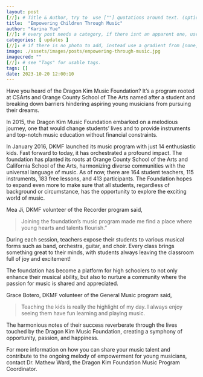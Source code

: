 ```yaml
---
layout: post
[//]: # Title & Author, try to  use [""] quotations around text. (optional, just formality).
title:  "Empowering Children Through Music"
author: "Karina Yue"
[//]: # every post needs a category, if there isnt an apparent one, use [misc].
categories: [ updates ]
[//]: # if there is no photo to add, instead use a gradient from [none] folder by picking a number from 1-10. (all gradients are .jpg)
image: ./assets/images/posts/empowering-through-music.jpg
imagecred: ""
[//]: # see "Tags" for usable tags.
tags: []
date: 2023-10-20 12:00:10
---
```

Have you heard of the Dragon Kim Music Foundation? It’s a program rooted at CSArts and Orange County School of The Arts named after a student and breaking down barriers hindering aspiring young musicians from pursuing their dreams.

In 2015, the Dragon Kim Music Foundation embarked on a melodious journey, one that would change students’ lives and to provide instruments and top-notch music education without financial constraints.

In January 2016, DKMF launched its music program with just 14 enthusiastic kids. Fast forward to today, it has orchestrated a profound impact. The foundation has planted its roots at Orange County School of the Arts and California School of the Arts, harmonizing diverse communities with the universal language of music. As of now, there are 164 student teachers, 115 instruments, 183 free lessons, and 413 participants. The Foundation hopes to expand even more to make sure that all students, regardless of background or circumstance, has the opportunity to explore the exciting world of music.

Mea Ji, DKMF volunteer of the Recorder program said, 

> Joining the foundation’s music program made me find a place where young hearts and talents flourish.”

During each session, teachers expose their students to various musical forms such as band, orchestra, guitar, and choir. Every class brings something great to their minds, with students always leaving the classroom full of joy and excitement!

The foundation has become a platform for high schoolers to not only enhance their musical ability, but also to nurture a community where the passion for music is shared and appreciated.

Grace Botero, DKMF volunteer of the General Music program said, 

> Teaching the kids is really the highlight of my day. I always enjoy seeing them have fun learning and playing music.

The harmonious notes of their success reverberate through the lives touched by the Dragon Kim Music Foundation, creating a symphony of opportunity, passion, and happiness. 

For more information on how you can share your music talent and contribute to the ongoing melody of empowerment for young musicians, contact Dr. Mathew Ward, the Dragon Kim Foundation Music Program Coordinator.